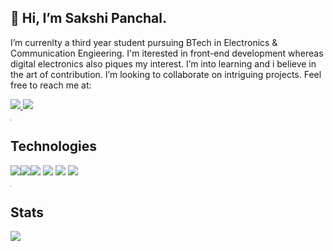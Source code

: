 <h2><b>👋 Hi, I’m Sakshi Panchal. </b></h2>
I’m currenlty a third year student pursuing BTech in Electronics & Communication Engieering. I'm iterested in front-end development whereas digital electronics also piques my interest. I’m into learning and i believe in the art of contribution. I’m looking to collaborate on intriguing projects.
Feel free to reach me at:

<a href = "mailto:skshpanchal@gmail.com" > <img src ="https://img.shields.io/badge/skshpanchal@gmail.com-D14836?style=for-the-badge&logo=gmail&logoColor=white"> </a>  <a href ="https://www.linkedin.com/in/sakshi-panchal-328b831b2"> <img src ="https://img.shields.io/badge/LinkedIn-0077B5?style=for-the-badge&logo=linkedin&logoColor=white"></a>

<hr width ="0.1">

  <h2> <b>Technologies </b></h2> <img src="https://img.shields.io/badge/C%2B%2B-00599C?style=for-the-badge&logo=c%2B%2B&logoColor=white"><img src = "https://img.shields.io/badge/C-00599C?style=for-the-badge&logo=c&logoColor=white"><img src = "https://img.shields.io/badge/CSS3-1572B6?style=for-the-badge&logo=css3&logoColor=white"> <img src = "https://img.shields.io/badge/HTML5-E34F26?style=for-the-badge&logo=html5&logoColor=white"> <img src = "https://img.shields.io/badge/JavaScript-323330?style=for-the-badge&logo=javascript&logoColor=F7DF1E"> <img src = "https://img.shields.io/badge/React-20232A?style=for-the-badge&logo=react&logoColor=61DAFB">

<hr width ="0.1">

  <h2><b> Stats </b></h2>
<img src="https://github-readme-stats.vercel.app/api?username=2331sakshi"/>
<!---
2331sakshi/2331sakshi is a ✨ special ✨ repository because its `README.md` (this file) appears on your GitHub profile.
You can click the Preview link to take a look at your changes.
--->
